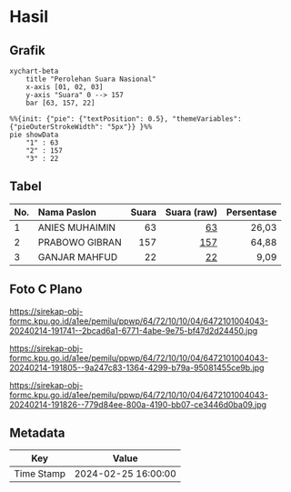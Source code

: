 # Hasil

## Grafik

```mermaid
xychart-beta
    title "Perolehan Suara Nasional"
    x-axis [01, 02, 03]
    y-axis "Suara" 0 --> 157
    bar [63, 157, 22]
```

```mermaid
%%{init: {"pie": {"textPosition": 0.5}, "themeVariables": {"pieOuterStrokeWidth": "5px"}} }%%
pie showData
    "1" : 63
    "2" : 157
    "3" : 22
```

## Tabel

| No. | Nama Paslon    | Suara | Suara (raw) | Persentase |
|:--- |:-------------- | -----:| -----------:| ----------:|
| 1   | ANIES MUHAIMIN | 63    | [63][p-1]   | 26,03      |
| 2   | PRABOWO GIBRAN | 157   | [157][p-2]  | 64,88      |
| 3   | GANJAR MAHFUD  | 22    | [22][p-3]   | 9,09       |


[p-1]: https://github.com/gigit-pemilu/pemilu-2024/blob/main/pilpres/hitung-suara/sub/64-kalimantan-timur/sub/72-kota-samarinda/sub/10-loa-janan-ilir/sub/1004-harapan-baru/sub/043-tps/sub/paslon-1.txt
[p-2]: https://github.com/gigit-pemilu/pemilu-2024/blob/main/pilpres/hitung-suara/sub/64-kalimantan-timur/sub/72-kota-samarinda/sub/10-loa-janan-ilir/sub/1004-harapan-baru/sub/043-tps/sub/paslon-2.txt
[p-3]: https://github.com/gigit-pemilu/pemilu-2024/blob/main/pilpres/hitung-suara/sub/64-kalimantan-timur/sub/72-kota-samarinda/sub/10-loa-janan-ilir/sub/1004-harapan-baru/sub/043-tps/sub/paslon-3.txt

## Foto C Plano

https://sirekap-obj-formc.kpu.go.id/a1ee/pemilu/ppwp/64/72/10/10/04/6472101004043-20240214-191741--2bcad6a1-6771-4abe-9e75-bf47d2d24450.jpg

https://sirekap-obj-formc.kpu.go.id/a1ee/pemilu/ppwp/64/72/10/10/04/6472101004043-20240214-191805--9a247c83-1364-4299-b79a-95081455ce9b.jpg

https://sirekap-obj-formc.kpu.go.id/a1ee/pemilu/ppwp/64/72/10/10/04/6472101004043-20240214-191826--779d84ee-800a-4190-bb07-ce3446d0ba09.jpg


## Metadata

| Key        | Value               |
| ---------- | ------------------- |
| Time Stamp | 2024-02-25 16:00:00 |




